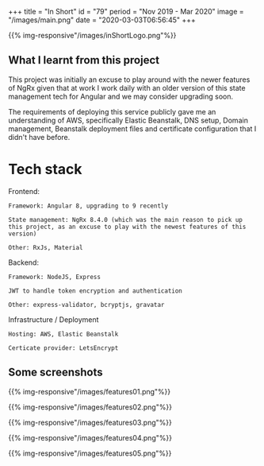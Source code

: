 +++
title = "In Short"
id = "79"
period = "Nov 2019 - Mar 2020"
image = "/images/main.png"
date = "2020-03-03T06:56:45"
+++

{{% img-responsive"/images/inShortLogo.png"%}}

## What I learnt from this project

This project was initially an excuse to play around with the newer features of NgRx given that at work I work daily with an older version of this state management tech for Angular and we may consider upgrading soon.

The requirements of deploying this service publicly gave me an understanding of AWS, specifically Elastic Beanstalk, DNS setup, Domain management, Beanstalk deployment files and certificate configuration that I didn't have before.

# Tech stack

Frontend:

    Framework: Angular 8, upgrading to 9 recently

    State management: NgRx 8.4.0 (which was the main reason to pick up this project, as an excuse to play with the newest features of this version)

    Other: RxJs, Material

Backend:

    Framework: NodeJS, Express

    JWT to handle token encryption and authentication

    Other: express-validator, bcryptjs, gravatar

Infrastructure / Deployment

    Hosting: AWS, Elastic Beanstalk

    Certicate provider: LetsEncrypt

## Some screenshots

{{% img-responsive"/images/features01.png"%}}

{{% img-responsive"/images/features02.png"%}}

{{% img-responsive"/images/features03.png"%}}

{{% img-responsive"/images/features04.png"%}}

{{% img-responsive"/images/features05.png"%}}
